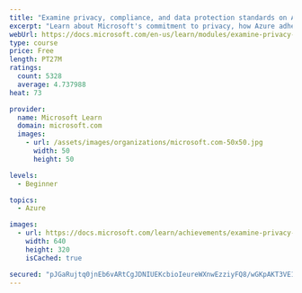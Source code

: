 ```yaml
---
title: "Examine privacy, compliance, and data protection standards on Azure"
excerpt: "Learn about Microsoft's commitment to privacy, how Azure adheres to common regulatory and compliance standards, and additional considerations government agencies need to make."
webUrl: https://docs.microsoft.com/en-us/learn/modules/examine-privacy-compliance-data-protection-standards/
type: course
price: Free
length: PT27M
ratings:
  count: 5328
  average: 4.737988
heat: 73

provider:
  name: Microsoft Learn
  domain: microsoft.com
  images:
    - url: /assets/images/organizations/microsoft.com-50x50.jpg
      width: 50
      height: 50

levels:
  - Beginner

topics:
  - Azure

images:
  - url: https://docs.microsoft.com/learn/achievements/examine-privacy-compliance-data-protection-standards-social.png
    width: 640
    height: 320
    isCached: true

secured: "pJGaRujtq0jnEb6vARtCgJDNIUEKcbioIeureWXnwEzziyFQ8/wGKpAKT3VE11DuA+Mr8likiwqyZoh/ejt8rTPfeKA+92YOsefZoEI7HLv2zAwCartxOqagEnft46QuvNgNFuXxv8kh696cUhZLvlUGeEtZ/neFny0RCMpN4bfPv+vs+JzV5MkJkiYMSdI6ZOnqy5iCi3OjlySdRyGbvCUSLHmzOZWUT3uEC3olRHzg6zOmlOq3VHBdXOi5b525/IHUHpT/QxwydNnj8XScfAUnPGtxHEIlAdlz0K45HaF8oeEuPKWhH1khvRR9nqrYxS8yyrDuiAdVSajkGEZyX4EzLBgrRY1Tz++8QtSQGGjpFGIewwrcaBR8QhOSNaSQAAtEk5C6Ql7kXX7bBQs53svGAz1R7s9Uoj8snjjyqhQ=;mgs5XF77lyzc8HNzsTP6Hw=="
---
```


